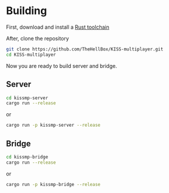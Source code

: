# Building
First, download and install a [Rust toolchain](https://rustup.rs/)

After, clone the repository
```sh
git clone https://github.com/TheHellBox/KISS-multiplayer.git
cd KISS-multiplayer
```
Now you are ready to build server and bridge.
## Server
```sh
cd kissmp-server
cargo run --release
```
or
```sh
cargo run -p kissmp-server --release
```
## Bridge
```sh
cd kissmp-bridge
cargo run --release
```
or
```sh
cargo run -p kissmp-bridge --release
```
